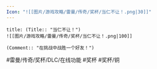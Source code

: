 ```yaml
---
Icon: "![[图片/游戏攻略/雷曼/传奇/奖杯/当仁不让！.png|30]]"
---
```

```ad-common-bronze-trophy
title: (Title:: "当仁不让！")
![[图片/游戏攻略/雷曼/传奇/奖杯/当仁不让！.png|100]]

(Comment:: "在挑战中战胜一个好友！")
```

#雷曼/传奇/奖杯/DLC/在线功能 #奖杯 #奖杯/铜

